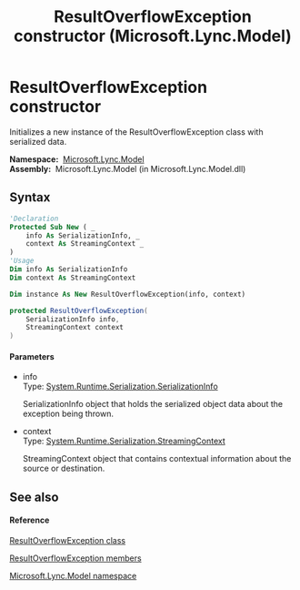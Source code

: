 ﻿---
title: ResultOverflowException constructor  (Microsoft.Lync.Model)
TOCTitle: 'ResultOverflowException constructor '
ms:assetid: M:Microsoft.Lync.Model.ResultOverflowException.#ctor(System.Runtime.Serialization.SerializationInfo,System.Runtime.Serialization.StreamingContext)_DI_3_UC_OCS14MrefLyncWPF
ms:mtpsurl: https://msdn.microsoft.com/en-us/library/microsoft.lync.model.resultoverflowexception.resultoverflowexception(v=office.15)
ms:contentKeyID: 48591799
ms.date: 07/28/2014
mtps_version: v=office.15
f1_keywords:
- Microsoft.Lync.Model.ResultOverflowException.ResultOverflowException
dev_langs:
- CSharp
- JScript
- VB
- other
---

# ResultOverflowException constructor

Initializes a new instance of the ResultOverflowException class with serialized data.

**Namespace:**  [Microsoft.Lync.Model](microsoft-lync-model-namespace_2.md)  
**Assembly:**  Microsoft.Lync.Model (in Microsoft.Lync.Model.dll)

## Syntax

``` vb
'Declaration
Protected Sub New ( _
    info As SerializationInfo, _
    context As StreamingContext _
)
'Usage
Dim info As SerializationInfo
Dim context As StreamingContext

Dim instance As New ResultOverflowException(info, context)
```

``` csharp
protected ResultOverflowException(
    SerializationInfo info,
    StreamingContext context
)
```

#### Parameters

  - info  
    Type: [System.Runtime.Serialization.SerializationInfo](http://msdn2.microsoft.com/en-us/library/a9b6042e)  
    
    SerializationInfo object that holds the serialized object data about the exception being thrown.

<!-- end list -->

  - context  
    Type: [System.Runtime.Serialization.StreamingContext](http://msdn2.microsoft.com/en-us/library/t16abws5)  
    
    StreamingContext object that contains contextual information about the source or destination.

## See also

#### Reference

[ResultOverflowException class](resultoverflowexception-class-microsoft-lync-model_2.md)

[ResultOverflowException members](resultoverflowexception-members-microsoft-lync-model_2.md)

[Microsoft.Lync.Model namespace](microsoft-lync-model-namespace_2.md)

